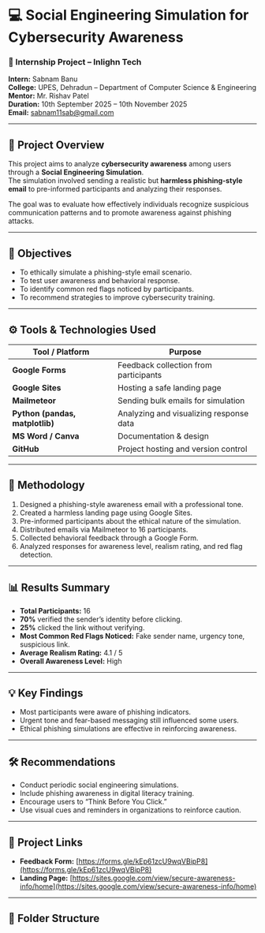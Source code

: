 # 💻 Social Engineering Simulation for Cybersecurity Awareness

### 🏢 Internship Project – Inlighn Tech  
**Intern:** Sabnam Banu  
**College:** UPES, Dehradun – Department of Computer Science & Engineering  
**Mentor:** Mr. Rishav Patel  
**Duration:** 10th September 2025 – 10th November 2025  
**Email:** sabnam11sab@gmail.com  

---

## 📘 Project Overview

This project aims to analyze **cybersecurity awareness** among users through a **Social Engineering Simulation**.  
The simulation involved sending a realistic but **harmless phishing-style email** to pre-informed participants and analyzing their responses.  

The goal was to evaluate how effectively individuals recognize suspicious communication patterns and to promote awareness against phishing attacks.

---

## 🎯 Objectives

- To ethically simulate a phishing-style email scenario.  
- To test user awareness and behavioral response.  
- To identify common red flags noticed by participants.  
- To recommend strategies to improve cybersecurity training.

---

## ⚙️ Tools & Technologies Used

| Tool / Platform | Purpose |
|-----------------|----------|
| **Google Forms** | Feedback collection from participants |
| **Google Sites** | Hosting a safe landing page |
| **Mailmeteor** | Sending bulk emails for simulation |
| **Python (pandas, matplotlib)** | Analyzing and visualizing response data |
| **MS Word / Canva** | Documentation & design |
| **GitHub** | Project hosting and version control |

---

## 🧠 Methodology

1. Designed a phishing-style awareness email with a professional tone.  
2. Created a harmless landing page using Google Sites.  
3. Pre-informed participants about the ethical nature of the simulation.  
4. Distributed emails via Mailmeteor to 16 participants.  
5. Collected behavioral feedback through a Google Form.  
6. Analyzed responses for awareness level, realism rating, and red flag detection.

---

## 📊 Results Summary

- **Total Participants:** 16  
- **70%** verified the sender’s identity before clicking.  
- **25%** clicked the link without verifying.  
- **Most Common Red Flags Noticed:** Fake sender name, urgency tone, suspicious link.  
- **Average Realism Rating:** 4.1 / 5  
- **Overall Awareness Level:** High  

---

## 💡 Key Findings

- Most participants were aware of phishing indicators.  
- Urgent tone and fear-based messaging still influenced some users.  
- Ethical phishing simulations are effective in reinforcing awareness.

---

## 🛠️ Recommendations

- Conduct periodic social engineering simulations.  
- Include phishing awareness in digital literacy training.  
- Encourage users to “Think Before You Click.”  
- Use visual cues and reminders in organizations to reinforce caution.

---

## 🔗 Project Links

- **Feedback Form:** [https://forms.gle/kEp61zcU9wqVBipP8](https://forms.gle/kEp61zcU9wqVBipP8)  
- **Landing Page:** [https://sites.google.com/view/secure-awareness-info/home](https://sites.google.com/view/secure-awareness-info/home)

---

## 📂 Folder Structure



